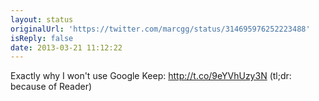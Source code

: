 ```yaml
---
layout: status
originalUrl: 'https://twitter.com/marcgg/status/314695976252223488'
isReply: false
date: 2013-03-21 11:12:22
---
```


Exactly why I won't use Google Keep: http://t.co/9eYVhUzy3N (tl;dr: because of Reader)

